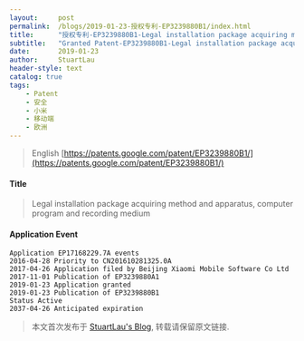 ```yaml
---
layout:     post
permalink:  /blogs/2019-01-23-授权专利-EP3239880B1/index.html
title:      "授权专利-EP3239880B1-Legal installation package acquiring method and apparatus, computer program and recording medium"
subtitle:   "Granted Patent-EP3239880B1-Legal installation package acquiring method and apparatus, computer program and recording medium"
date:       2019-01-23
author:     StuartLau
header-style: text
catalog: true
tags:
    - Patent
    - 安全
    - 小米
    - 移动端
    - 欧洲
---
```

> English [https://patents.google.com/patent/EP3239880B1/](https://patents.google.com/patent/EP3239880B1/)

#### Title
> Legal installation package acquiring method and apparatus, computer program and recording medium





#### Application Event
```
Application EP17168229.7A events 
2016-04-28 Priority to CN201610281325.0A
2017-04-26 Application filed by Beijing Xiaomi Mobile Software Co Ltd
2017-11-01 Publication of EP3239880A1
2019-01-23 Application granted
2019-01-23 Publication of EP3239880B1
Status Active
2037-04-26 Anticipated expiration
```
> 本文首次发布于 [StuartLau's Blog](https://stuartlau.github.io), 
转载请保留原文链接.
